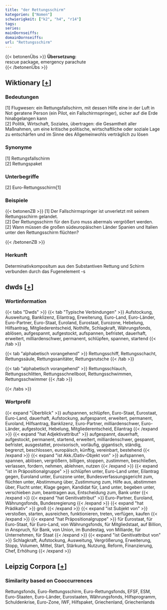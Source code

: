 ```yaml
---
title: "der Rettungsschirm"
kategorien: ["Nomen"]
schwierigkeit: ["k2", "h4", "r14"]
tags:
series:
mainDornseiffs:
domainDornseiffs:
url: "Rettungsschirm"
---
```


{{< betonenÜbs >}}
**Übersetzung:**  
rescue package, emergency parachute  
{{< /betonenÜbs >}}

## Wiktionary [[+](https://de.wiktionary.org/wiki/Rettungsschirm)]

### Bedeutungen
[1] Flugwesen: ein Rettungsfallschirm, mit dessen Hilfe eine in der Luft in Not geratene Person (ein Pilot, ein Fallschirmspringer), sicher auf die Erde hinabgelangen kann  
[2] Politik, Wirtschaft, Soziales, übertragen: die Gesamtheit aller Maßnahmen, um eine kritische politische, wirtschaftliche oder soziale Lage zu entschärfen und im Sinne des Allgemeinwohls verträglich zu lösen  

### Synonyme
[1] Rettungsfallschirm  
[2] Rettungspaket  

### Unterbegriffe
[2] Euro-Rettungsschirm[1]  

### Beispiele
{{< betonenZB >}}
[1] Der Fallschirmspringer ist unverletzt mit seinem Rettungsschirm gelandet.  
[2] Der Rettungsschirm für den Euro muss abermals vergrößert werden.  
[2] Wann müssen die großen südeuropäischen Länder Spanien und Italien unter den Rettungsschirm flüchten?  

{{< /betonenZB >}}
### Herkunft
Determinativkompositum aus den Substantiven Rettung und Schirm verbunden durch das Fugenelement -s  



## dwds [[+](https://www.dwds.de/wb/Rettungsschirm)]

### Wortinformation
{{< tabs "Dwds" >}}
{{< tab "Typische Verbindungen" >}}
Aufstockung, Ausweitung, Banklizenz, Eilantrag, Erweiterung, Euro-Land, Euro-Länder, Euro-Partner, Euro-Staat, Euroland, Eurostaat, Eurozone, Hebelung, Hilfsantrag, Mitgliederentscheid, Nothilfe, Schlagkraft, Währungsfonds, ablösen, aufgespannt, aufgestockt, aufspannen, befristet, dauerhaft, erweitert, milliardenschwer, permanent, schlüpfen, spannen, startend
{{< /tab >}}

{{< tab "alphabetisch vorangehend" >}}
Rettungsschiff, Rettungsschacht, Rettungssäule, Rettungssanitäter, Rettungsrutsche
{{< /tab >}}

{{< tab "alphabetisch vorangehend" >}}
Rettungsschlauch, Rettungsschlitten, Rettungsschnellboot, Rettungsschwimmen, Rettungsschwimmer
{{< /tab >}}

{{< /tabs >}}

### Wortprofil
{{< expand "Überblick" >}} aufspannen, schlüpfen, Euro-Staat, Eurostaat, Euro-Land, dauerhaft, Aufstockung, aufgespannt, erweitert, permanent, Euroland, Hilfsantrag, Banklizenz, Euro-Partner, milliardenschwer, Euro-Länder, aufgestockt, Hebelung, Mitgliederentscheid, Eilantrag {{< /expand >}}
{{< expand "hat Adjektivattribut" >}} aufgespannt, dauerhaft, aufgestockt, permanent, startend, erweitert, milliardenschwer, gespannt, befristet, ausgestattet, provisorisch, vorläufig, gigantisch, ständig, begrenzt, beschlossen, europäisch, künftig, vereinbart, bestehend {{< /expand >}}
{{< expand "ist Akk./Dativ-Objekt von" >}} aufspannen, spannen, ablösen, vergrößern, billigen, stoppen, zustimmen, beschließen, verlassen, fordern, nehmen, ablehnen, nutzen {{< /expand >}}
{{< expand "ist in Präpositionalgruppe" >}} schlüpfen unter, Euro-Land unter, Eilantrag gegen, Euroland unter, Eurozone unter, Bundesverfassungsgericht zum, flüchten unter, Abstimmung über, Zustimmung zum, Hilfe aus, abstimmen über, Flucht unter, Klage gegen, Kandidat für, Land unter, begeben unter, verschieben zum, beantragen aus, Entscheidung zum, Bank unter {{< /expand >}}
{{< expand "hat Genitivattribut" >}} Euro-Partner, Euroland, Währungsfonds, Bundesregierung {{< /expand >}}
{{< expand "hat Prädikativ" >}} groß {{< /expand >}}
{{< expand "ist Subjekt von" >}} verstoßen, starten, ausreichen, funktionieren, treten, verfügen, kaufen {{< /expand >}}
{{< expand "hat Präpositionalgruppe" >}} für Eurostaat, für Euro-Staat, für Euro-Land, von Währungsfonds, für Mitgliedstaat, auf Billion, in Anspruch, für Bank, von Union, im Bundestag, von Milliarde, für Unternehmen, für Staat {{< /expand >}}
{{< expand "ist Genitivattribut von" >}} Schlagkraft, Aufstockung, Ausweitung, Vergrößerung, Erweiterung, Stopp, Volumen, Mittel, Start, Stärkung, Nutzung, Reform, Finanzierung, Chef, Erhöhung {{< /expand >}}

## Leipzig Corpora [[+](https://corpora.uni-leipzig.de/en/res?word=Rettungsschirm&corpusId=deu_newscrawl-public_2018)]


### Similarity based on Cooccurrences
Rettungsfonds, Euro-Rettungsschirm, Euro-Rettungsfonds, EFSF, ESM, Euro-Staaten, Euro-Länder, Eurostaaten, Währungsfonds, Hilfsprogramm, Schuldenkrise, Euro-Zone, IWF, Hilfspaket, Griechenland, Griechenlands

